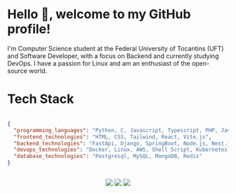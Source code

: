 <h1>Hello 👋, welcome to my GitHub profile!</h1>

<div>
<p>
 I'm Computer Science student at the Federal University of Tocantins (UFT) and Software Developer, with a focus on Backend and currently studying DevOps. I have a passion for Linux and am an enthusiast of the open-source world.
</p>
</div>


<div>
 <h1>Tech Stack</h1>
  
  ```Json
  
  {
    "programming_languages": "Python, C, Javascript, Typescript, PHP, Java, Go",
    "frontend_technologies": "HTML, CSS, Tailwind, React, Vite.js",
    "backend_technologies": "FastApi, Django, SpringBoot, Node.js, Nest.js, Express.js",
    "devops_technologies": "Docker, Linux, AWS, Shell Script, Kubernetes, Terraform",
    "database_technologies": "Postgresql, MySQL, MongoDB, Redis"
  }
  
  ```

  ##
 
<div style="display: inline_block"align="center"> 
  <a href = "mailto:viniciusooliveira926@gmail.com"><img src="https://img.shields.io/badge/-Gmail-%23333?style=for-the-badge&logo=gmail&logoColor=white" target="_blank"></a>
  <a href="https://www.linkedin.com/in/vinicius-de-oliveira-oliveira" target="_blank"><img src="https://img.shields.io/badge/-LinkedIn-%230077B5?style=for-the-badge&logo=linkedin&logoColor=white" target="_blank"></a> 
  <a href="https://vinnieoh.github.io/portifolio/" target="_blank"><img src="https://img.shields.io/badge/website-000000?style=for-the-badge&logo=About.me&logoColor=white" target="_blank"></a> 
 
</div>
